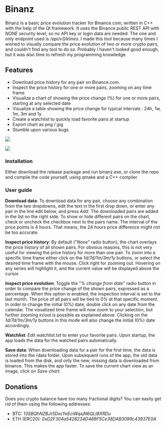 

# Binanz
Binanz is a basic price evolution tracker for Binance.com, written in C++ with the help of the Qt framework. It uses the Binance public REST API with *NONE* security level, so no API key or login data are needed. The one and only endpoint used is */api/v3/klines*. I made this tool because many times I wished to visually compare the price evolution of two or more crypto pairs, and couldn't find any tool to do so. Probably I haven't looked good enough, but it was also time to refresh my programming knowledge.

## Features 
  - Download price history for any pair on Binance.com.
  - Inspect the price history for one or more pairs, zooming on any time frame
  - Visualize a chart of showing the price change (%) for one or more pairs, starting at any selected date
  - Visualize a table showing the price change for typical intervals : 24h, 1w, 1m, 3m and 1y.
  - Create a watchlist to quickly load favorite pairs at startup
  - Export chart as png / jpg
  - Stumble upon various bugs

![](https://i.imgur.com/cVYUeMn.png)

![](https://i.imgur.com/gqIgC6t.png)


### Installation

Either download the release package and run binanz.exe, or clone the repo and compile the code yourself, using qmake and a C++ compiler.

### User guide
**Download data**: To download data for any pair, choose any combination from the two dropdowns, edit the text in the first drop down, or enter any pair in the line edit below, and press _Add_. The downloaded pairs are added in the list on the right side. To show or hide different pairs on the chart, check or uncheck the checkbox next to the pairs name. The interval of the price points is 4 hours. That means, the 24 hours price difference might not be too accurate.

**Inspect price history**: By default ("*None*" radio button), the chart overlays the price history of all shown pairs. For obvious reasons, this is not very useful for viewing the price history for more than one pair. To zoom into a specific time frame either click on the _1d/7d/1m/3m/1y_ buttons, or select the desired time frame with the mouse. Click right for zooming out. Hovering on any series will highlight it, and the current value will be displayed above the cursor.

**Inspect price evolution**: Toggle the "*% change from date*" radio button in order to compare the price change  of the shown pairs, expressed as a percentage. When this option is enabled, the inspection interval is set to the last month. The price of all pairs will be tied to 0% at that specific moment. In order to change the initial (0%) date, double click on any date from the calendar. The visualized time frame will now zoom to your selection, but further zooming in/out is possible as explained above. Clicking on the _1d/7d/1m/3m/1y_ buttons in this mode will also change the initial (0%) date accordingly.

**Watchlist**:
Edit watchlist.txt to enter your favorite pairs. Upon startup, the app loads the data for the watched pairs automatically.

**Save data**:
When downloading data for a pair for the first time, the data is stored into the /data folder. Upon subsequent runs of the app, the old data is loaded from the disk, and only the new, missing data is downloaded from binance. This makes the app faster.
To save the current chart view as an image, click on _Save chart_.

## Donations
Does you crypto balance have too many fractional digits? You can easily get rid of them using the following addresses:
- BTC: _13SBQhN2BJr5DxcYeEciWqxjN6QLt8XRDu_
- ETH (ERC20): _0xD2F304a5428234D488F5Ce38DAB3099c43937E0A_